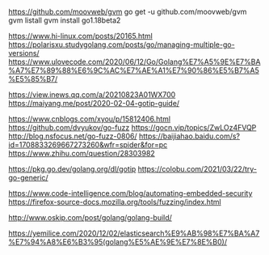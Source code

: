 https://github.com/moovweb/gvm
go get -u github.com/moovweb/gvm
gvm listall
gvm install go1.18beta2


https://www.hi-linux.com/posts/20165.html
https://polarisxu.studygolang.com/posts/go/managing-multiple-go-versions/
https://www.ulovecode.com/2020/06/12/Go/Golang%E7%A5%9E%E7%BA%A7%E7%89%88%E6%9C%AC%E7%AE%A1%E7%90%86%E5%B7%A5%E5%85%B7/


https://view.inews.qq.com/a/20210823A01WX700
https://maiyang.me/post/2020-02-04-gotip-guide/


https://www.cnblogs.com/xyou/p/15812406.html
https://github.com/dvyukov/go-fuzz
https://gocn.vip/topics/ZwLOz4FVQP
http://blog.nsfocus.net/go-fuzz-0806/
https://baijiahao.baidu.com/s?id=1708833269667273260&wfr=spider&for=pc
https://www.zhihu.com/question/28303982


https://pkg.go.dev/golang.org/dl/gotip
https://colobu.com/2021/03/22/try-go-generic/


https://www.code-intelligence.com/blog/automating-embedded-security
https://firefox-source-docs.mozilla.org/tools/fuzzing/index.html

http://www.oskip.com/post/golang/golang-build/


https://yemilice.com/2020/12/02/elasticsearch%E9%AB%98%E7%BA%A7%E7%94%A8%E6%B3%95(golang%E5%AE%9E%E7%8E%B0)/
